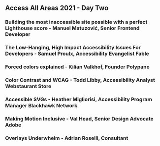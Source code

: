 ## Access All Areas 2021 - Day Two

### Building the most inaccessible site possible with a perfect Lighthouse score - Manuel Matuzović, Senior Frontend Developer



### The Low-Hanging, High Impact Accessibility Issues For Developers - Samuel Proulx, Accessibility Evangelist Fable



### Forced colors explained - Kilian Valkhof, Founder Polypane



### Color Contrast and WCAG - Todd Libby, Accessibility Analyst Webstaurant Store



### Accessible SVGs - Heather Migliorisi, Accessibility Program Manager Blackhawk Network



### Making Motion Inclusive - Val Head, Senior Design Advocate Adobe



### Overlays Underwhelm - Adrian Roselli, Consultant
